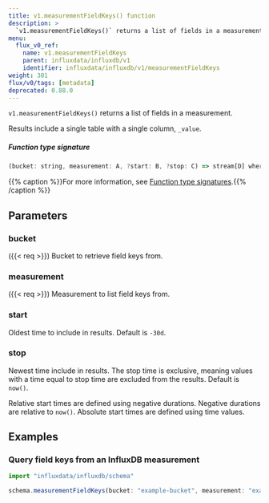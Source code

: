 ```yaml
---
title: v1.measurementFieldKeys() function
description: >
  `v1.measurementFieldKeys()` returns a list of fields in a measurement.
menu:
  flux_v0_ref:
    name: v1.measurementFieldKeys
    parent: influxdata/influxdb/v1
    identifier: influxdata/influxdb/v1/measurementFieldKeys
weight: 301
flux/v0/tags: [metadata]
deprecated: 0.88.0
---
```


<!------------------------------------------------------------------------------

IMPORTANT: This page was generated from comments in the Flux source code. Any
edits made directly to this page will be overwritten the next time the
documentation is generated. 

To make updates to this documentation, update the function comments above the
function definition in the Flux source code:

https://github.com/influxdata/flux/blob/master/stdlib/influxdata/influxdb/v1/v1.flux#L371-L371

Contributing to Flux: https://github.com/influxdata/flux#contributing
Fluxdoc syntax: https://github.com/influxdata/flux/blob/master/docs/fluxdoc.md

------------------------------------------------------------------------------->

`v1.measurementFieldKeys()` returns a list of fields in a measurement.

Results include a single table with a single column, `_value`.

##### Function type signature

```js
(bucket: string, measurement: A, ?start: B, ?stop: C) => stream[D] where A: Equatable, D: Record
```

{{% caption %}}For more information, see [Function type signatures](/flux/v0/function-type-signatures/).{{% /caption %}}

## Parameters

### bucket
({{< req >}})
Bucket to retrieve field keys from.



### measurement
({{< req >}})
Measurement to list field keys from.



### start

Oldest time to include in results. Default is `-30d`.



### stop

Newest time include in results.
The stop time is exclusive, meaning values with a time equal to stop time are excluded from the results.
Default is `now()`.

Relative start times are defined using negative durations.
Negative durations are relative to `now()`.
Absolute start times are defined using time values.


## Examples

### Query field keys from an InfluxDB measurement

```js
import "influxdata/influxdb/schema"

schema.measurementFieldKeys(bucket: "example-bucket", measurement: "example-measurement")

```

